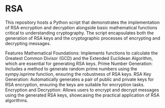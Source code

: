 # RSA
This repository hosts a Python script that demonstrates the implementation of RSA encryption and decryption alongside basic mathematical functions critical to understanding cryptography. The script encapsulates both the generation of RSA keys and the cryptographic processes of encrypting and decrypting messages.

Features
Mathematical Foundations: Implements functions to calculate the Greatest Common Divisor (GCD) and the Extended Euclidean Algorithm, which are essential for generating RSA keys.
Prime Number Generation: Includes a method to generate random prime numbers using the sympy.isprime function, ensuring the robustness of RSA keys.
RSA Key Generation: Automatically generates a pair of public and private keys for RSA encryption, ensuring the keys are suitable for encryption tasks.
Encryption and Decryption: Allows users to encrypt and decrypt messages using the generated RSA keys, showcasing the practical application of RSA algorithms.

